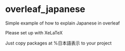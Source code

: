 # overleaf_japanese
Simple example of how to explain Japanese in overleaf

Please set up with XeLaTeX

Just copy packages at %日本語表示 to your project
